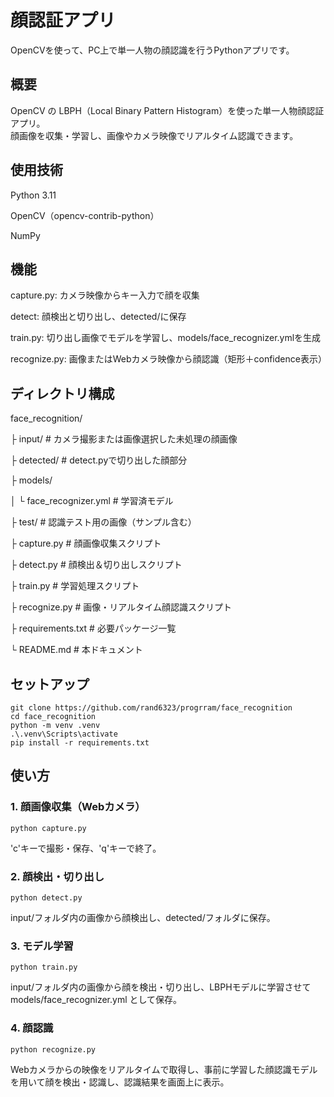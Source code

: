 # 顔認証アプリ

OpenCVを使って、PC上で単一人物の顔認識を行うPythonアプリです。

## 概要
OpenCV の LBPH（Local Binary Pattern Histogram）を使った単一人物顔認証アプリ。  
顔画像を収集・学習し、画像やカメラ映像でリアルタイム認識できます。

## 使用技術
Python 3.11

OpenCV（opencv-contrib-python）

NumPy

## 機能
capture.py: カメラ映像からキー入力で顔を収集

detect: 顔検出と切り出し、detected/に保存

train.py: 切り出し画像でモデルを学習し、models/face_recognizer.ymlを生成

recognize.py: 画像またはWebカメラ映像から顔認識（矩形＋confidence表示）

## ディレクトリ構成
face_recognition/

├ input/                  # カメラ撮影または画像選択した未処理の顔画像

├ detected/              # detect.pyで切り出した顔部分

├ models/

│   └ face_recognizer.yml  # 学習済モデル

├ test/                  # 認識テスト用の画像（サンプル含む）

├ capture.py             # 顔画像収集スクリプト

├ detect.py              # 顔検出＆切り出しスクリプト

├ train.py               # 学習処理スクリプト

├ recognize.py           # 画像・リアルタイム顔認識スクリプト

├ requirements.txt       # 必要パッケージ一覧

└ README.md              # 本ドキュメント

## セットアップ
```
git clone https://github.com/rand6323/progrram/face_recognition
cd face_recognition
python -m venv .venv
.\.venv\Scripts\activate
pip install -r requirements.txt
```

## 使い方

### 1. 顔画像収集（Webカメラ）
```
python capture.py
```
'c'キーで撮影・保存、'q'キーで終了。

### 2. 顔検出・切り出し
```
python detect.py
```
input/フォルダ内の画像から顔検出し、detected/フォルダに保存。

### 3. モデル学習
```
python train.py
```
input/フォルダ内の画像から顔を検出・切り出し、LBPHモデルに学習させて models/face_recognizer.yml として保存。

### 4. 顔認識
```
python recognize.py
```
Webカメラからの映像をリアルタイムで取得し、事前に学習した顔認識モデルを用いて顔を検出・認識し、認識結果を画面上に表示。
